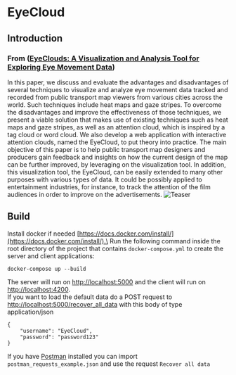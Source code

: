 # EyeCloud
## Introduction
### From ([EyeClouds: A Visualization and Analysis Tool for Exploring Eye Movement Data](https://dl.acm.org/doi/10.1145/3356422.3356423))
In this paper, we discuss and evaluate the advantages and disadvantages of several techniques to visualize and analyze eye movement data tracked and recorded from public transport map viewers from various cities across the world. Such techniques include heat maps and gaze stripes. To overcome the disadvantages and improve the effectiveness of those techniques, we present a viable solution that makes use of existing techniques such as heat maps and gaze stripes, as well as an attention cloud, which is inspired by a tag cloud or word cloud. We also develop a web application with interactive attention clouds, named the EyeCloud, to put theory into practice. The main objective of this paper is to help public transport map designers and producers gain feedback and insights on how the current design of the map can be further improved, by leveraging on the visualization tool. In addition, this visualization tool, the EyeCloud, can be easily extended to many other purposes with various types of data. It could be possibly applied to entertainment industries, for instance, to track the attention of the film audiences in order to improve on the advertisements.
![Teaser](./teaser.png)
## Build
Install docker if needed [https://docs.docker.com/install/](https://docs.docker.com/install/).\
Run the following command inside the root directory of the project that contains `docker-compose.yml` to create the server and client applications:
```
docker-compose up --build
```
The server will run on [http://localhost:5000](http://localhost:5000) and the client will run on [http://localhost:4200](http:localhost:4200).\
If you want to load the default data do a POST request to [http://localhost:5000/recover_all_data](http://localhost:5000/recover_all_data) with this body of type application/json
```
{
    "username": "EyeCloud",
    "password": "password123"
}
```
If you have [Postman](https://www.getpostman.com/) installed you can import `postman_requests_example.json` and use the request `Recover all data`
